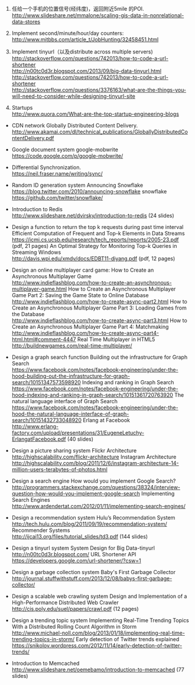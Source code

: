 1. 任给一个手机的位置信号(经纬度)，返回附近5mile 的POI.
<br>http://www.slideshare.net/mmalone/scaling-gis-data-in-nonrelational-data-stores 

2. Implement second/minute/hour/day counters:
<br>http://www.mitbbs.com/article_t/JobHunting/32458451.html 

3. Implement tinyurl（以及distribute across multiple servers) 
<br>http://stackoverflow.com/questions/742013/how-to-code-a-url-shortener 
<br>http://n00tc0d3r.blogspot.com/2013/09/big-data-tinyurl.html 
<br>http://stackoverflow.com/questions/742013/how-to-code-a-url-shortener 
<br>http://stackoverflow.com/questions/3376163/what-are-the-things-you-will-need-to-consider-while-designing-tinyurl-site 

4. Startups
<br>http://www.quora.com/What-are-the-top-startup-engineering-blogs 

* CDN network
Globally Distributed Content Delivery.
<br>http://www.akamai.com/dl/technical_publications/GloballyDistributedContentDelivery.pdf

* Google document system
google-mobwrite
<br>https://code.google.com/p/google-mobwrite/

* Differential Synchronization.
<br>https://neil.fraser.name/writing/sync/

* Random ID generation system
Announcing Snowflake
<br>https://blog.twitter.com/2010/announcing-snowflake
snowflake
<br>https://github.com/twitter/snowflake/

* Introduction to Redis
<br>http://www.slideshare.net/dvirsky/introduction-to-redis (24 slides)

* Design a function to return the top k requests during past time interval
Efficient Computation of Frequent and Top-k Elements in Data Streams
<br>https://icmi.cs.ucsb.edu/research/tech_reports/reports/2005-23.pdf (pdf, 21 pages)
An Optimal Strategy for Monitoring Top-k Queries in Streaming Windows
<br>http://davis.wpi.edu/xmdv/docs/EDBT11-diyang.pdf (pdf, 12 pages)

* Design an online multiplayer card game:
How to Create an Asynchronous Multiplayer Game
<br>http://www.indieflashblog.com/how-to-create-an-asynchronous-multiplayer-game.html
How to Create an Asynchronous Multiplayer Game Part 2: Saving the Game State to Online Database
<br>http://www.indieflashblog.com/how-to-create-async-part2.html
How to Create an Asynchronous Multiplayer Game Part 3: Loading Games from the Database
<br>http://www.indieflashblog.com/how-to-create-async-part3.html
How to Create an Asynchronous Multiplayer Game Part 4: Matchmaking
<br>http://www.indieflashblog.com/how-to-create-async-part4-html.html#comment-4447
Real Time Multiplayer in HTML5
<br>http://buildnewgames.com/real-time-multiplayer/

* Design a graph search function
Building out the infrastructure for Graph Search
<br>https://www.facebook.com/notes/facebook-engineering/under-the-hood-building-out-the-infrastructure-for-graph-search/10151347573598920
Indexing and ranking in Graph Search
<br>https://www.facebook.com/notes/facebook-engineering/under-the-hood-indexing-and-ranking-in-graph-search/10151361720763920
The natural language interface of Graph Search
<br>https://www.facebook.com/notes/facebook-engineering/under-the-hood-the-natural-language-interface-of-graph-search/10151432733048920
Erlang at Facebook
<br>http://www.erlang-factory.com/upload/presentations/31/EugeneLetuchy-ErlangatFacebook.pdf (40 slides)

* Design a picture sharing system
Flickr Architecture
<br>http://highscalability.com/flickr-architecture
Instagram Architecture
<br>http://highscalability.com/blog/2011/12/6/instagram-architecture-14-million-users-terabytes-of-photos.html

* Design a search engine
How would you implement Google Search?
<br>http://programmers.stackexchange.com/questions/38324/interview-question-how-would-you-implement-google-search
Implementing Search Engines
<br>http://www.ardendertat.com/2012/01/11/implementing-search-engines/

* Design a recommendation system
Hulu’s Recommendation System
<br>http://tech.hulu.com/blog/2011/09/19/recommendation-system/
Recommender Systems
<br>http://ijcai13.org/files/tutorial_slides/td3.pdf (144 slides)

* Design a tinyurl system
System Design for Big Data-tinyurl
<br>http://n00tc0d3r.blogspot.com/
URL Shortener API
<br>https://developers.google.com/url-shortener/?csw=1

* Design a garbage collection system
Baby's First Garbage Collector
<br>http://journal.stuffwithstuff.com/2013/12/08/babys-first-garbage-collector/

* Design a scalable web crawling system
Design and Implementation of a High-Performance Distributed Web Crawler
<br>http://cis.poly.edu/suel/papers/crawl.pdf (12 pages)

* Design a trending topic system
Implementing Real-Time Trending Topics With a Distributed Rolling Count Algorithm in Storm
<br>http://www.michael-noll.com/blog/2013/01/18/implementing-real-time-trending-topics-in-storm/
Early detection of Twitter trends explained
<br>https://snikolov.wordpress.com/2012/11/14/early-detection-of-twitter-trends/

* Introduction to Memcached
<br>http://www.slideshare.net/oemebamo/introduction-to-memcached (77 slides)
